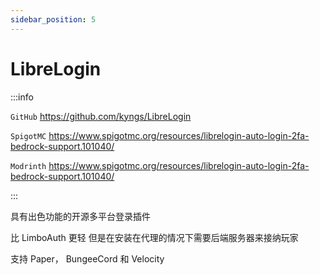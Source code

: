 ```yaml
---
sidebar_position: 5
---
```


# LibreLogin

:::info

`GitHub` https://github.com/kyngs/LibreLogin

`SpigotMC` https://www.spigotmc.org/resources/librelogin-auto-login-2fa-bedrock-support.101040/

`Modrinth` https://www.spigotmc.org/resources/librelogin-auto-login-2fa-bedrock-support.101040/

:::

具有出色功能的开源多平台登录插件

比 LimboAuth 更轻 但是在安装在代理的情况下需要后端服务器来接纳玩家

支持 Paper， BungeeCord 和 Velocity

